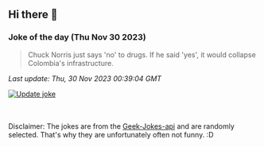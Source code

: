## Hi there 👋

### Joke of the day (Thu Nov 30 2023)
<!-- joke -->
>Chuck Norris just says 'no' to drugs. If he said 'yes', it would collapse Colombia's infrastructure.
<!-- /joke -->

*Last update: Thu, 30 Nov 2023 00:39:04 GMT*

[![Update joke](https://github.com/nclskfm/nclskfm/actions/workflows/joke.yml/badge.svg)](https://github.com/nclskfm/nclskfm/actions/workflows/joke.yml)

<br><br>
Disclaimer: The jokes are from the [Geek-Jokes-api](https://github.com/sameerkumar18/geek-joke-api) and are randomly selected. That's why they are unfortunately often not funny. :D
